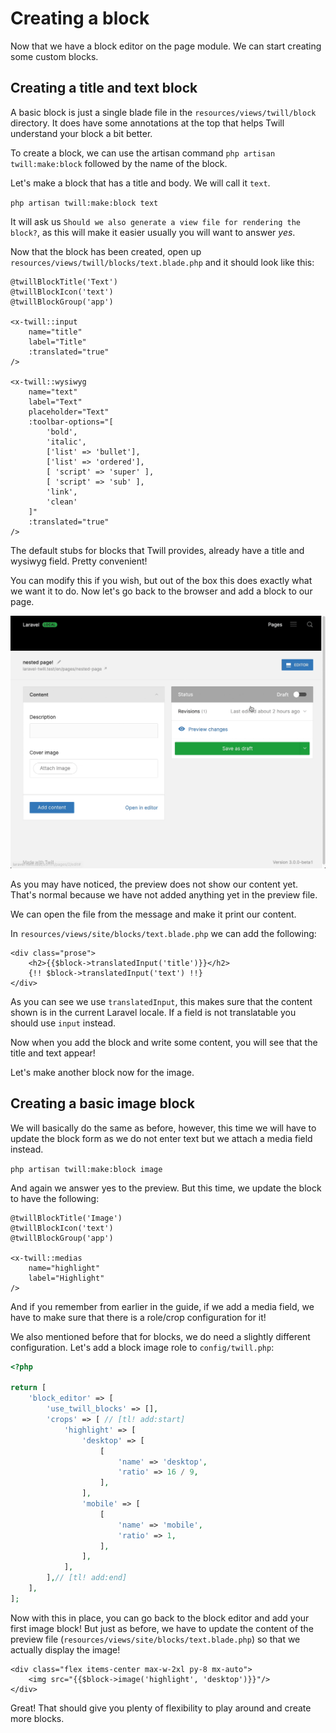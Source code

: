 # Creating a block

Now that we have a block editor on the page module. We can start creating some custom blocks.

## Creating a title and text block

A basic block is just a single blade file in the `resources/views/twill/block` directory. It does have some annotations
at the top that helps Twill understand your block a bit better.

To create a block, we can use the artisan command `php artisan twill:make:block` followed by the name of the block.

Let's make a block that has a title and body. We will call it `text`.

`php artisan twill:make:block text`

It will ask us `Should we also generate a view file for rendering the block?`, as this will make it easier usually you
will want to answer *yes*.

Now that the block has been created, open up `resources/views/twill/blocks/text.blade.php` and it should look like this:

```blade
@twillBlockTitle('Text')
@twillBlockIcon('text')
@twillBlockGroup('app')

<x-twill::input
    name="title"
    label="Title"
    :translated="true"
/>

<x-twill::wysiwyg
    name="text"
    label="Text"
    placeholder="Text"
    :toolbar-options="[
        'bold',
        'italic',
        ['list' => 'bullet'],
        ['list' => 'ordered'],
        [ 'script' => 'super' ],
        [ 'script' => 'sub' ],
        'link',
        'clean'
    ]"
    :translated="true"
/>
```

The default stubs for blocks that Twill provides, already have a title and wysiwyg field. Pretty convenient!

You can modify this if you wish, but out of the box this does exactly what we want it to do. Now let's go back to the
browser and add a block to our page.

<!-- <div class="max-w-lg mx-auto"></div> -->
![add a block in Twill](./assets/add-block.gif)

As you may have noticed, the preview does not show our content yet. That's normal because we have not added anything yet
in the preview file.

We can open the file from the message and make it print our content.

In `resources/views/site/blocks/text.blade.php` we can add the following:

```blade
<div class="prose">
    <h2>{{$block->translatedInput('title')}}</h2>
    {!! $block->translatedInput('text') !!}
</div>
```

As you can see we use `translatedInput`, this makes sure that the content shown is in the current Laravel locale. If a
field is not translatable you should use `input` instead.

Now when you add the block and write some content, you will see that the title and text appear!

Let's make another block now for the image.

## Creating a basic image block

We will basically do the same as before, however, this time we will have to update the block form as we do not enter
text but we attach a media field instead.

`php artisan twill:make:block image`

And again we answer yes to the preview. But this time, we update the block to have the following:

```blade
@twillBlockTitle('Image')
@twillBlockIcon('text')
@twillBlockGroup('app')

<x-twill::medias
    name="highlight"
    label="Highlight"
/>
```

And if you remember from earlier in the guide, if we add a media field, we have to make sure that there is a role/crop
configuration for it!

We also mentioned before that for blocks, we do need a slightly different configuration. Let's add a block image role
to `config/twill.php`:

```php
<?php

return [
    'block_editor' => [
        'use_twill_blocks' => [],
        'crops' => [ // [tl! add:start]
            'highlight' => [
                'desktop' => [
                    [
                        'name' => 'desktop',
                        'ratio' => 16 / 9,
                    ],
                ],
                'mobile' => [
                    [
                        'name' => 'mobile',
                        'ratio' => 1,
                    ],
                ],
            ],
        ],// [tl! add:end]
    ],
];
```

Now with this in place, you can go back to the block editor and add your first image block! But just as before, we have
to update the content of the preview file (`resources/views/site/blocks/text.blade.php`) so that we actually display
the image!

```blade
<div class="flex items-center max-w-2xl py-8 mx-auto">
    <img src="{{$block->image('highlight', 'desktop')}}"/>
</div>
```

Great! That should give you plenty of flexibility to play around and create more blocks.
